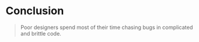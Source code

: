 # Conclusion

> Poor designers spend most of their time chasing bugs in complicated
> and brittle code.
